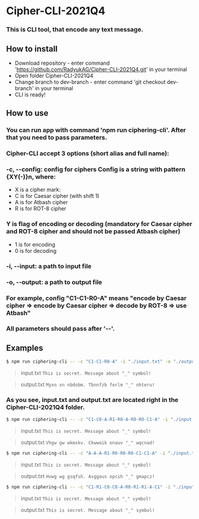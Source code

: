 # Cipher-CLI-2021Q4

### This is CLI tool, that encode any text message.

## How to install

* Download repository - enter command 'https://github.com/RadyukAG/Cipher-CLI-2021Q4.git' in your terminal
* Open folder Cipher-CLI-2021Q4
* Change branch to dev-branch - enter command 'git checkout dev-branch' in your terminal
* CLI is ready!

## How to use

### You can run app with command 'npm run ciphering-cli'. After that you need to pass parameters.
### Cipher-CLI accept 3 options (short alias and full name):
### -c, --config: config for ciphers Config is a string with pattern {XY(-)}n, where:
* X is a cipher mark:
* C is for Caesar cipher (with shift 1)
* A is for Atbash cipher
* R is for ROT-8 cipher
### Y is flag of encoding or decoding (mandatory for Caesar cipher and ROT-8 cipher and should not be passed Atbash cipher)
* 1 is for encoding
* 0 is for decoding
### -i, --input: a path to input file
### -o, --output: a path to output file
### For example, config "C1-C1-R0-A" means "encode by Caesar cipher => encode by Caesar cipher => decode by ROT-8 => use Atbash"

### All parameters should pass after '--'. 
## Examples

```bash
$ npm run ciphering-cli -- -c "C1-C1-R0-A" -i "./input.txt" -o "./output.txt"
```

> input.txt
> `This is secret. Message about "_" symbol!`

> output.txt
> `Myxn xn nbdobm. Tbnnfzb ferlm "_" nhteru!`

### As you see, input.txt and output.txt are located right in the Cipher-CLI-2021Q4 folder. 

```bash
$ npm run ciphering-cli -- -c "C1-C0-A-R1-R0-A-R0-R0-C1-A" -i "./input.txt" -o "./output.txt"
```

> input.txt
> `This is secret. Message about "_" symbol!`

> output.txt
> `Vhgw gw wkmxkv. Ckwwoik onauv "_" wqcnad!`

```bash
$ npm run ciphering-cli -- -c "A-A-A-R1-R0-R0-R0-C1-C1-A" -i "./input.txt" -o "./output.txt"
```

> input.txt
> `This is secret. Message about "_" symbol!`

> output.txt
> `Hvwg wg gsqfsh. Asggous opcih "_" gmapcz!`

```bash
$ npm run ciphering-cli -- -c "C1-R1-C0-C0-A-R0-R1-R1-A-C1" -i "./input.txt" -o "./output.txt"
```

> input.txt
> `This is secret. Message about "_" symbol!`

> output.txt
> `This is secret. Message about "_" symbol!`